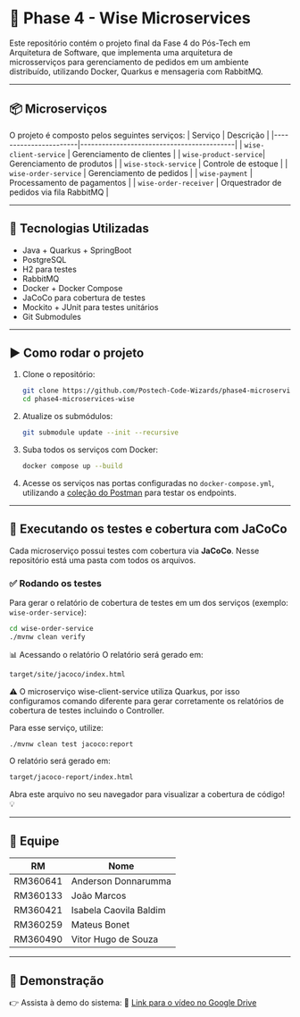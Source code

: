 # 🧠 Phase 4 - Wise Microservices

Este repositório contém o projeto final da Fase 4 do Pós-Tech em Arquitetura de Software, que implementa uma arquitetura de microsserviços para gerenciamento de pedidos em um ambiente distribuído, utilizando Docker, Quarkus e mensageria com RabbitMQ.

---

## 📦 Microserviços

O projeto é composto pelos seguintes serviços:
| Serviço               | Descrição                               |
|-----------------------|-------------------------------------------|
| `wise-client-service` | Gerenciamento de clientes                 |
| `wise-product-service`| Gerenciamento de produtos                 |
| `wise-stock-service`  | Controle de estoque                      |
| `wise-order-service`  | Gerenciamento de pedidos                 |
| `wise-payment`        | Processamento de pagamentos              |
| `wise-order-receiver` | Orquestrador de pedidos via fila RabbitMQ |

---

## 🚀 Tecnologias Utilizadas

- Java + Quarkus + SpringBoot
- PostgreSQL
- H2 para testes
- RabbitMQ  
- Docker + Docker Compose  
- JaCoCo para cobertura de testes  
- Mockito + JUnit para testes unitários  
- Git Submodules  

---

## ▶️ Como rodar o projeto

1. Clone o repositório:
   ```bash
   git clone https://github.com/Postech-Code-Wizards/phase4-microservices-wise.git
   cd phase4-microservices-wise
    ```
2. Atualize os submódulos:
   ```bash
   git submodule update --init --recursive
    ```
3. Suba todos os serviços com Docker:
   ```bash
   docker compose up --build
   ```
4. Acesse os serviços nas portas configuradas no `docker-compose.yml`, utilizando a [coleção do Postman](https://postech-code-wizards.postman.co/workspace/FoodWise-Backend~6e8c7ccc-d1f8-42e7-bd4d-899bd31909e7/collection/39830207-535c2390-f87a-47b1-a52e-acafc25e4169?action=share&creator=39830207) para testar os endpoints.
   
---

## 🧪 Executando os testes e cobertura com JaCoCo

Cada microserviço possui testes com cobertura via **JaCoCo**.
Nesse repositório está uma pasta com todos os arquivos.

### ✅ Rodando os testes

Para gerar o relatório de cobertura de testes em um dos serviços (exemplo: `wise-order-service`):

```bash
cd wise-order-service
./mvnw clean verify
```

📊 Acessando o relatório
O relatório será gerado em:
```bash
target/site/jacoco/index.html
```

⚠️ O microserviço wise-client-service utiliza Quarkus, por isso configuramos comando diferente para gerar corretamente os relatórios de cobertura de testes incluindo o Controller.

Para esse serviço, utilize:

```bash
./mvnw clean test jacoco:report
```

O relatório será gerado em:
```bash
target/jacoco-report/index.html
```

Abra este arquivo no seu navegador para visualizar a cobertura de código! 💡

---

## 👥 Equipe
| RM         | Nome                     |
|------------|--------------------------|
| RM360641   | Anderson Donnarumma      |
| RM360133   | João Marcos              |
| RM360421   | Isabela Caovila Baldim   |
| RM360259   | Mateus Bonet             |
| RM360490   | Vitor Hugo de Souza      |

---
## 🎥 Demonstração
👉 Assista à demo do sistema:
🔗 [Link para o vídeo no Google Drive](https://drive.google.com/file/d/16wQxJu1O8ynWntb4XSq0sftnV6QJT2cR/view)
